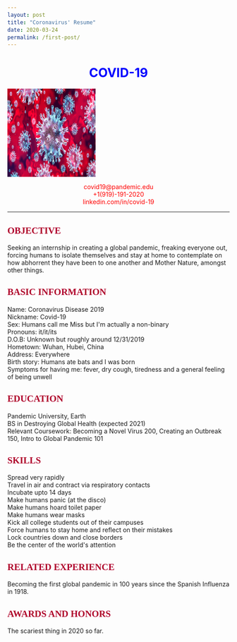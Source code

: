 ```yaml
---
layout: post
title: "Coronavirus' Resume"
date: 2020-03-24
permalink: /first-post/
---
```


<h1 style="text-align: center; color:blue">COVID-19</h1>
<img src="coronavirus.jpg" alt="Coronavirus" width="200" height="200" align="center">
<p style="font-size: 100%; text-align: center; color:red">
covid19@pandemic.edu
<br>+1(919)-191-2020
<br>linkedin.com/in/covid-19</p>
<hr>

<h2>OBJECTIVE</h2>
<p>
	Seeking an internship in creating a global pandemic, freaking everyone out, forcing humans to isolate themselves and stay at home to contemplate on how abhorrent they have been to one another and Mother Nature, amongst other things.
</p>

<h2>BASIC INFORMATION</h2>
<p>
	Name: Coronavirus Disease 2019  
	<br>Nickname: Covid-19
	<br>Sex: Humans call me Miss but I'm actually a non-binary
	<br>Pronouns: it/it/its
	<br>D.O.B: Unknown but roughly around 12/31/2019
	<br>Hometown: Wuhan, Hubei, China
	<br>Address: Everywhere
	<br>Birth story: Humans ate bats and I was born
	<br>Symptoms for having me: fever, dry cough, tiredness and a general feeling of being unwell
</p>

<h2>EDUCATION</h2>
<p>
	Pandemic University, Earth 
	<br>BS in Destroying Global Health (expected 2021)
	<br>Relevant Coursework: Becoming a Novel Virus 200, Creating an Outbreak 150, Intro to Global Pandemic 101  
	
</p>

<h2>SKILLS</h2>
<p>
	Spread very rapidly
	<br>Travel in air and contract via respiratory contacts
	<br>Incubate upto 14 days
	<br>Make humans panic (at the disco) 
	<br>Make humans hoard toilet paper
	<br>Make humans wear masks
	<br>Kick all college students out of their campuses
	<br>Force humans to stay home and reflect on their mistakes
	<br>Lock countries down and close borders 
	<br>Be the center of the world's attention
	
</p>

<h2>RELATED EXPERIENCE</h2>
<p>Becoming the first global pandemic in 100 years since the Spanish Influenza in 1918.</p>

<h2>AWARDS AND HONORS</h2>
<p>The scariest thing in 2020 so far.</p>

<style>
	h2{
		font-family: 'Varela', 'Verdana', 'Geneva', 'sans-serif';
		font-size: 1.5em;
		color:rgb(175,0,42);
	}
</style>


